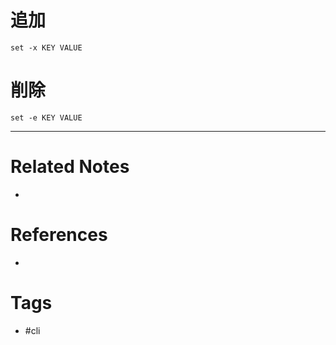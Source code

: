 # 追加
```
set -x KEY VALUE
```

# 削除
```
set -e KEY VALUE
```

---
# Related Notes
- 

# References
- 

# Tags
- #cli